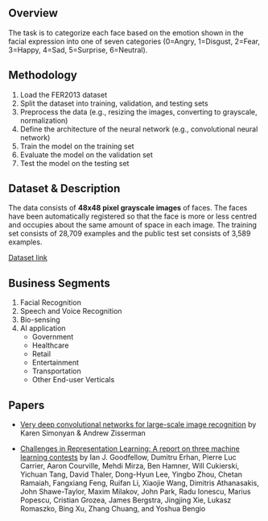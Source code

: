 ## Overview
The task is to categorize each face based on the emotion shown in the facial expression into one of seven categories (0=Angry, 1=Disgust, 2=Fear, 3=Happy, 4=Sad, 5=Surprise, 6=Neutral).


## Methodology
1. Load the FER2013 dataset
2. Split the dataset into training, validation, and testing sets
3. Preprocess the data (e.g., resizing the images, converting to grayscale, normalization)
4. Define the architecture of the neural network (e.g., convolutional neural network)
5. Train the model on the training set
6. Evaluate the model on the validation set
7. Test the model on the testing set


## Dataset & Description


The data consists of **48x48 pixel grayscale images** of faces. The faces have been automatically registered so that the face is more or less centred and occupies about the same amount of space in each image.
The training set consists of 28,709 examples and the public test set consists of 3,589 examples.

[Dataset link ](https://www.kaggle.com/msambare/fer2013)

## Business Segments
1. Facial Recognition
2. Speech and Voice Recognition
3. Bio-sensing
4. AI application
    - Government
    - Healthcare
    - Retail
    - Entertainment
    - Transportation
    - Other End-user Verticals
  

<!-- Papers -->
## Papers

- [Very deep convolutional networks for large-scale image recognition](https://arxiv.org/pdf/1409.1556.pdf) by Karen Simonyan & Andrew Zisserman

- [Challenges in Representation Learning: A report on three machine learning contests](https://arxiv.org/pdf/1307.0414v1.pdf) by Ian J. Goodfellow, Dumitru Erhan, Pierre Luc Carrier, Aaron Courville, Mehdi Mirza, Ben Hamner, Will Cukierski, Yichuan Tang, David Thaler, Dong-Hyun Lee, Yingbo Zhou, Chetan Ramaiah, Fangxiang Feng, Ruifan Li, Xiaojie Wang, Dimitris Athanasakis, John Shawe-Taylor, Maxim Milakov, John Park, Radu Ionescu, Marius Popescu, Cristian Grozea, James Bergstra, Jingjing Xie, Lukasz Romaszko, Bing Xu, Zhang Chuang, and Yoshua Bengio
